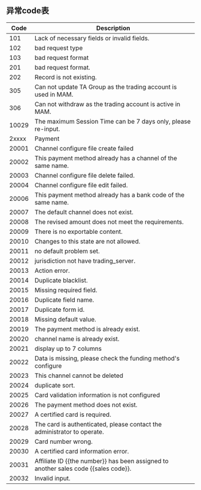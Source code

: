 ## 异常code表
| Code  | Description                                 |
|-------|---------------------------------------------|
| 101 | Lack of necessary fields or invalid fields. |
| 102 | bad request type |
| 103 | bad request format |
| 201 | bad request format. |
| 202 | Record is not existing. |
| 305 | Can not update TA Group as the trading account is used in MAM. |
| 306 | Can not withdraw as the trading account is active in MAM. |
| 10029 | The maximum Session Time can be 7 days only, please re-input. |
| 2xxxx | Payment |
| 20001 | Channel configure file create failed |
| 20002 | This payment method already has a channel of the same name. |
| 20003 | Channel configure file delete failed. |
| 20004 | Channel configure file edit failed. |
| 20006 | This payment method already has a bank code of the same name. |
| 20007 | The default channel does not exist. |
| 20008 | The revised amount does not meet the requirements. |
| 20009 | There is no exportable content. |
| 20010 | Changes to this state are not allowed. |
| 20011 | no default problem set. |
| 20012 | jurisdiction not have trading_server. |
| 20013 | Action error. |
| 20014 | Duplicate blacklist. |
| 20015 | Missing required field. |
| 20016 | Duplicate field name. |
| 20017 | Duplicate form id. |
| 20018 | Missing default value. |
| 20019 | The payment method is already exist. |
| 20020 | channel name is already exist. |
| 20021 | display up to 7 columns |
| 20022 | Data is missing, please check the funding method's configure |
| 20023 | This channel cannot be deleted |
| 20024 | duplicate sort. |
| 20025 | Card validation information is not configured |
| 20026 | The payment method does not exist. |
| 20027 | A certified card is required. |
| 20028 | The card is authenticated, please contact the administrator to operate. |
| 20029 | Card number wrong. |
| 20030 | A certified card information error. |
| 20031 | Affiliate ID {{the number}} has been assigned to another sales code {{sales code}}. |
| 20032 | Invalid input. |
